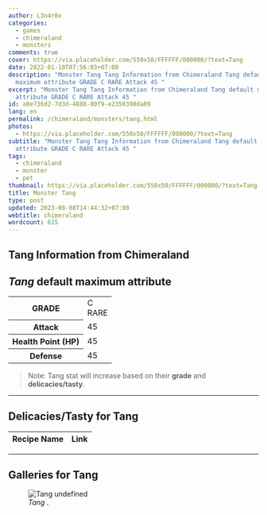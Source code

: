 ```yaml
---
author: L3n4r0x
categories:
  - games
  - chimeraland
  - monsters
comments: true
cover: https://via.placeholder.com/550x50/FFFFFF/000000/?text=Tang
date: 2022-01-10T07:56:03+07:00
description: "Monster Tang Tang Information from Chimeraland Tang default
  maximum attribute GRADE C RARE Attack 45 "
excerpt: "Monster Tang Tang Information from Chimeraland Tang default maximum
  attribute GRADE C RARE Attack 45 "
id: a8e736d2-7d3d-4888-80f9-e2350390da09
lang: en
permalink: /chimeraland/monsters/tang.html
photos:
  - https://via.placeholder.com/550x50/FFFFFF/000000/?text=Tang
subtitle: "Monster Tang Tang Information from Chimeraland Tang default maximum
  attribute GRADE C RARE Attack 45 "
tags:
  - chimeraland
  - monster
  - pet
thumbnail: https://via.placeholder.com/550x50/FFFFFF/000000/?text=Tang
title: Monster Tang
type: post
updated: 2023-08-08T14:44:32+07:00
webtitle: chimeraland
wordcount: 615
---
```


<link
  rel="stylesheet"
  href="https://rawcdn.githack.com/dimaslanjaka/Web-Manajemen/870a349/css/bootstrap-5-3-0-alpha3-wrapper.css"
/>
<section id="bootstrap-wrapper">
  <div data-bs-theme="dark">
    <h2>Tang Information from Chimeraland</h2>
    <h2 id="attribute"><i>Tang</i> default maximum attribute</h2>
    <div class="row">
      <div class="col mb-2">
        <div class="card">
          <div class="card-body">
            <table>
              <tr>
                <th>GRADE</th>
                <td>C <br /><span class="text-primary">RARE</span></td>
              </tr>
              <tr>
                <th>Attack</th>
                <td>45</td>
              </tr>
              <tr>
                <th>Health Point (HP)</th>
                <td>45</td>
              </tr>
              <tr>
                <th>Defense</th>
                <td>45</td>
              </tr>
            </table>
          </div>
        </div>
      </div>
    </div>
    <blockquote class="bd-callout bd-callout-warning">
      Note: Tang stat will increase based on their <b>grade</b> and
      <b>delicacies/tasty</b>.
    </blockquote>
    <hr />
    <h2 id="delicacies">Delicacies/Tasty for Tang</h2>
    <div class="card">
      <div class="card-body">
        <div class="table-responsive">
          <table class="table table-striped">
            <thead>
              <tr>
                <th>Recipe Name</th>
                <th>Link</th>
              </tr>
            </thead>
            <tbody></tbody>
          </table>
        </div>
      </div>
    </div>
    <hr />
    <div id="gallery">
      <h2>Galleries for Tang</h2>
      <div class="row">
        <div class="col-lg-6 col-12">
          <figure>
            <img
              src="https://www.webmanajemen.com/undefined"
              alt="Tang undefined"
            />
            <figcaption style="word-wrap: break-word"><i>Tang</i> .</figcaption>
          </figure>
        </div>
      </div>
    </div>
  </div>
</section>
